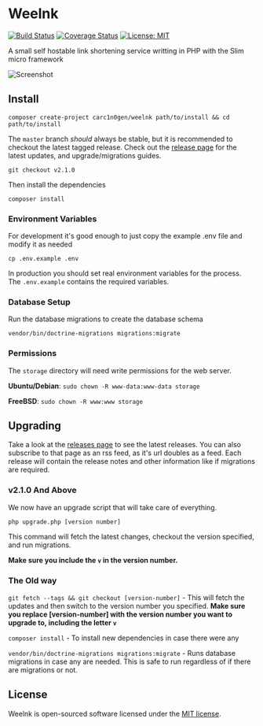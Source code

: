 # Weelnk

[![Build Status](https://travis-ci.org/carc1n0gen/weelnk.svg?branch=master)](https://travis-ci.org/carc1n0gen/weelnk)
[![Coverage Status](https://coveralls.io/repos/github/carc1n0gen/weelnk/badge.svg?branch=master)](https://coveralls.io/github/carc1n0gen/weelnk?branch=master)
[![License: MIT](https://img.shields.io/badge/License-MIT-yellow.svg)](https://opensource.org/licenses/MIT)

A small self hostable link shortening service writting in PHP with the Slim micro framework

![Screenshot](https://i.imgur.com/VxXhcqv.png)

## Install

`composer create-project carc1n0gen/weelnk path/to/install && cd path/to/install`

The `master` branch *should* always be stable, but it is recommended to checkout the latest tagged release.  Check out 
the [release page](https://github.com/carc1n0gen/weelnk/releases) for the latest updates, and upgrade/migrations guides.

`git checkout v2.1.0`

Then install the dependencies

`composer install`

### Environment Variables

For development it's good enough to just copy the example .env file and modify it as needed

`cp .env.example .env`

In production you should set real environment variables for the process.  The `.env.example` contains the required variables.

<!--
In nginx this can be done like so:

```nginx
location ~ \.php$ {
  ...
  fastcgi_param SOME_VARIABLE some_value;
  ...
}
```
-->

### Database Setup

Run the database migrations to create the database schema

`vendor/bin/doctrine-migrations migrations:migrate`

### Permissions

The `storage` directory will need write permissions for the web server.

**Ubuntu/Debian**: `sudo chown -R www-data:www-data storage`

**FreeBSD**: `sudo chown -R www:www storage`

## Upgrading

Take a look at the [releases page](https://github.com/carc1n0gen/weelnk/releases) to see the latest releases. You can also subscribe to that page as an rss feed, as it's url doubles as a feed.  Each release will contain the release notes and other information like if migrations are required.

### v2.1.0 And Above

We now have an upgrade script that will take care of everything.

`php upgrade.php [version number]`

This command will fetch the latest changes, checkout the version specified, and run migrations.

**Make sure you include the `v` in the version number.**

### The Old way

`git fetch --tags && git checkout [version-number]` - This will fetch the updates and then switch to the version number you specified.  **Make sure you replace [version-number] with the version number you want to upgrade to, including the letter `v`**

`composer install` - To install new dependencies in case there were any

`vendor/bin/doctrine-migrations migrations:migrate` - Runs database migrations in case any are needed.  This is safe to run regardless of if there are migrations or not.

## License

Weelnk is open-sourced software licensed under the [MIT license](http://opensource.org/licenses/MIT).
